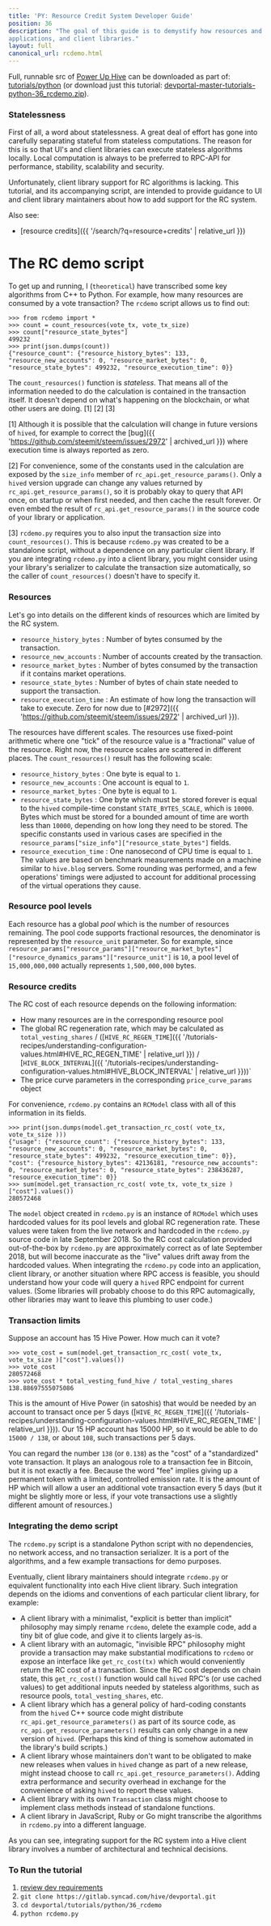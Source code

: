 ```yaml
---
title: 'PY: Resource Credit System Developer Guide'
position: 36
description: "The goal of this guide is to demystify how resources and RC's work.  The intended audience is developers working on Hive user interfaces,
applications, and client libraries."
layout: full
canonical_url: rcdemo.html
---
```

Full, runnable src of [Power Up Hive](https://gitlab.syncad.com/hive/devportal/-/tree/master/tutorials/python/36_rcdemo) can be downloaded as part of: [tutorials/python](https://gitlab.syncad.com/hive/devportal/-/tree/master/tutorials/python) (or download just this tutorial: [devportal-master-tutorials-python-36_rcdemo.zip](https://gitlab.syncad.com/hive/devportal/-/archive/master/devportal-master.zip?path=tutorials/python/36_rcdemo)).

### Statelessness

First of all, a word about statelessness.  A great deal of effort has gone into carefully separating stateful from stateless computations.
The reason for this is so that UI's and client libraries can execute stateless algorithms locally.  Local computation is always to be
preferred to RPC-API for performance, stability, scalability and security.

Unfortunately, client library support for RC algorithms is lacking.  This tutorial, and its accompanying script, are intended to
provide guidance to UI and client library maintainers about how to add support for the RC system.

Also see:
* [resource credits]({{ '/search/?q=resource+credits' | relative_url }})

# The RC demo script

To get up and running, I (`theoretical`) have transcribed some key algorithms from C++ to Python.  For example, how many resources
are consumed by a vote transaction?  The `rcdemo` script allows us to find out:

```
>>> from rcdemo import *
>>> count = count_resources(vote_tx, vote_tx_size)
>>> count["resource_state_bytes"]
499232
>>> print(json.dumps(count))
{"resource_count": {"resource_history_bytes": 133, "resource_new_accounts": 0, "resource_market_bytes": 0, "resource_state_bytes": 499232, "resource_execution_time": 0}}
```

The `count_resources()` function is *stateless*.  That means all of the information needed to do the calculation is contained in the transaction itself.  It doesn't
depend on what's happening on the blockchain, or what other users are doing.  [1] [2] [3]

[1] Although it is possible that the calculation will change in future versions of `hived`, for example to correct the [bug]({{ 'https://github.com/steemit/steem/issues/2972' | archived_url }}) where execution time is always reported as zero.

[2] For convenience, some of the constants used in the calculation are exposed by the `size_info` member of `rc_api.get_resource_params()`.  Only a `hived` version upgrade can change any values returned by `rc_api.get_resource_params()`, so it is probably okay to query that API once, on startup or when first needed, and then cache the result forever.  Or even embed the result of `rc_api.get_resource_params()` in the source code of your library or application.

[3] `rcdemo.py` requires you to also input the transaction size into `count_resources()`.  This is because `rcdemo.py` was created to be a standalone script, without a dependence on any particular client library.  If you are integrating `rcdemo.py` into a client library, you might consider using your library's serializer to calculate the transaction size automatically, so the caller of `count_resources()` doesn't have to specify it.

### Resources

Let's go into details on the different kinds of resources which are limited by the RC system.

- `resource_history_bytes` : Number of bytes consumed by the transaction.
- `resource_new_accounts` : Number of accounts created by the transaction.
- `resource_market_bytes` : Number of bytes consumed by the transaction if it contains market operations.
- `resource_state_bytes` : Number of bytes of chain state needed to support the transaction.
- `resource_execution_time` : An estimate of how long the transaction will take to execute.  Zero for now due to [#2972]({{ 'https://github.com/steemit/steem/issues/2972' | archived_url }}).

The resources have different scales.  The resources use fixed-point arithmetic where one "tick" of the resource value is a "fractional" value of the resource.  Right now, the resource scales are scattered in different places.  The `count_resources()` result has the following scale:

- `resource_history_bytes` :  One byte is equal to `1`.
- `resource_new_accounts` :   One account is equal to `1`.
- `resource_market_bytes` :   One byte is equal to `1`.
- `resource_state_bytes` :    One byte which must be stored forever is equal to the `hived` compile-time constant `STATE_BYTES_SCALE`, which is `10000`.  Bytes which must be stored for a bounded amount of time are worth less than `10000`, depending on how long they need to be stored.  The specific constants used in various cases are specified in the `resource_params["size_info"]["resource_state_bytes"]` fields.
- `resource_execution_time` : One nanosecond of CPU time is equal to `1`.  The values are based on benchmark measurements made on a machine similar to `hive.blog` servers.  Some rounding was performed, and a few operations' timings were adjusted to account for additional processing of the virtual operations they cause.

### Resource pool levels

Each resource has a global *pool* which is the number of resources remaining.  The pool code supports fractional resources, the denominator is represented by the `resource_unit` parameter.  So for example, since `resource_params["resource_params"]["resource_market_bytes"]["resource_dynamics_params"]["resource_unit"]` is `10`, a pool level of `15,000,000,000` actually represents `1,500,000,000` bytes.

### Resource credits

The RC cost of each resource depends on the following information:

- How many resources are in the corresponding resource pool
- The global RC regeneration rate, which may be calculated as `total_vesting_shares` / ([`HIVE_RC_REGEN_TIME`]({{ '/tutorials-recipes/understanding-configuration-values.html#HIVE_RC_REGEN_TIME' | relative_url }}) / [`HIVE_BLOCK_INTERVAL`]({{ '/tutorials-recipes/understanding-configuration-values.html#HIVE_BLOCK_INTERVAL' | relative_url }}))`
- The price curve parameters in the corresponding `price_curve_params` object

For convenience, `rcdemo.py` contains an `RCModel` class with all of this information in its fields.

```
>>> print(json.dumps(model.get_transaction_rc_cost( vote_tx, vote_tx_size )))
{"usage": {"resource_count": {"resource_history_bytes": 133, "resource_new_accounts": 0, "resource_market_bytes": 0, "resource_state_bytes": 499232, "resource_execution_time": 0}}, "cost": {"resource_history_bytes": 42136181, "resource_new_accounts": 0, "resource_market_bytes": 0, "resource_state_bytes": 238436287, "resource_execution_time": 0}}
>>> sum(model.get_transaction_rc_cost( vote_tx, vote_tx_size )["cost"].values())
280572468
```

The `model` object created in `rcdemo.py` is an instance of `RCModel` which uses hardcoded values for its pool levels and global RC regeneration rate.  These values were taken from the live network and hardcoded in the `rcdemo.py` source code in late September 2018.  So the RC cost calculation provided out-of-the-box by `rcdemo.py` are approximately correct as of late September 2018, but will become inaccurate as the "live" values drift away from the hardcoded values.  When integrating the `rcdemo.py` code into an application, client library, or another situation where RPC access is feasible, you should understand how your code will query a `hived` RPC endpoint for current values.  (Some libraries will probably choose to do this RPC automagically, other libraries may want to leave this plumbing to user code.)

### Transaction limits

Suppose an account has 15 Hive Power.  How much can it vote?

```
>>> vote_cost = sum(model.get_transaction_rc_cost( vote_tx, vote_tx_size )["cost"].values())
>>> vote_cost
280572468
>>> vote_cost * total_vesting_fund_hive / total_vesting_shares
138.88697555075086
```

This is the amount of Hive Power (in satoshis) that would be needed by an account to transact once per 5 days ([`HIVE_RC_REGEN_TIME`]({{ '/tutorials-recipes/understanding-configuration-values.html#HIVE_RC_REGEN_TIME' | relative_url }})).
Our 15 HP account has 15000 HP, so it would be able to do `15000 / 138`, or about `108`, such transactions per 5 days.

You can regard the number `138` (or `0.138`) as the "cost" of a "standardized" vote transaction.  It plays an analogous role to a
transaction fee in Bitcoin, but it is not exactly a fee.  Because the word "fee" implies giving up a permanent token with a limited,
controlled emission rate.  It is the amount of HP which will allow a user an additional vote transaction every 5 days (but it might
be slightly more or less, if your vote transactions use a slightly different amount of resources.)

### Integrating the demo script

The `rcdemo.py` script is a standalone Python script with no dependencies, no network access, and no transaction serializer.  It is a port
of the algorithms, and a few example transactions for demo purposes.

Eventually, client library maintainers should integrate `rcdemo.py` or equivalent functionality into each Hive client library.  Such integration
depends on the idioms and conventions of each particular client library, for example:

- A client library with a minimalist, "explicit is better than implicit" philosophy may simply rename `rcdemo`,
delete the example code, add a tiny bit of glue code, and give it to clients largely as-is.
- A client library with an automagic, "invisible RPC" philosophy might provide a transaction may make substantial modifications to `rcdemo`
or expose an interface like `get_rc_cost(tx)` which would conveniently return the RC cost of a transaction.  Since the RC cost depends on
chain state, this `get_rc_cost()` function would call `hived` RPC's (or use cached values) to get additional inputs needed by stateless
algorithms, such as resource pools, `total_vesting_shares`, etc.
- A client library which has a general policy of hard-coding constants from the `hived` C++ source code might distribute
`rc_api.get_resource_parameters()` as part of its source code, as `rc_api.get_resource_parameters()` results can only change in a new
version of `hived`.  (Perhaps this kind of thing is somehow automated in the library's build scripts.)
- A client library whose maintainers don't want to be obligated to make new releases when values in `hived` change as part of a new release,
might instead choose to call `rc_api.get_resource_parameters()`.  Adding extra performance and security overhead in exchange for the
convenience of asking `hived` to report these values.
- A client library with its own `Transaction` class might choose to implement class methods instead of standalone functions.
- A client library in JavaScript, Ruby or Go might transcribe the algorithms in `rcdemo.py` into a different language.

As you can see, integrating support for the RC system into a Hive client library involves a number of architectural and
technical decisions.

### To Run the tutorial

1. [review dev requirements](getting_started.html)
1. `git clone https://gitlab.syncad.com/hive/devportal.git`
1. `cd devportal/tutorials/python/36_rcdemo`
1. `python rcdemo.py`

